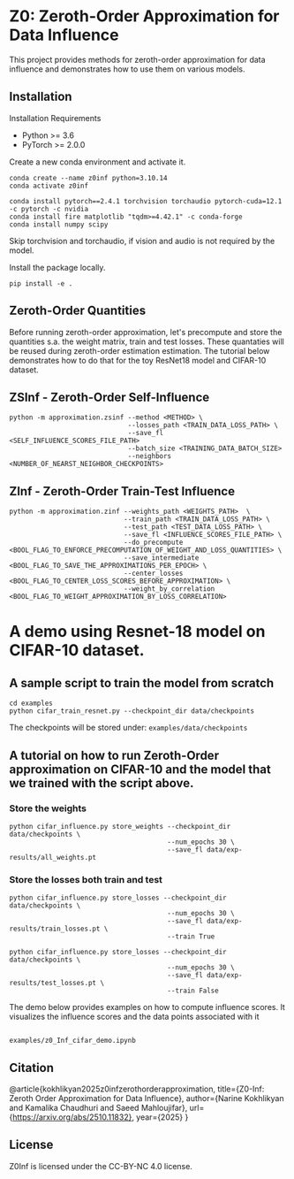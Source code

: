 # Z0: Zeroth-Order Approximation for Data Influence

This project provides methods for zeroth-order approximation for data influence and demonstrates how to use them on various models.


## Installation
Installation Requirements

* Python >= 3.6
* PyTorch >= 2.0.0

Create a new conda environment and activate it.
```
conda create --name z0inf python=3.10.14
conda activate z0inf

conda install pytorch==2.4.1 torchvision torchaudio pytorch-cuda=12.1 -c pytorch -c nvidia
conda install fire matplotlib "tqdm>=4.42.1" -c conda-forge
conda install numpy scipy
```
Skip torchvision and torchaudio, if vision and audio is not required by the model.

Install the package locally.

```
pip install -e .
```


## Zeroth-Order Quantities
Before running zeroth-order approximation, let's precompute and store the quantities s.a. the weight matrix, train and test losses. 
These quantaties will be reused during zeroth-order estimation estimation.
The tutorial below demonstrates how to do that for the toy ResNet18 model and CIFAR-10 dataset.


## ZSInf - Zeroth-Order Self-Influence

```
python -m approximation.zsinf --method <METHOD> \
                              --losses_path <TRAIN_DATA_LOSS_PATH> \ 
                              --save_fl <SELF_INFLUENCE_SCORES_FILE_PATH>
                              --batch_size <TRAINING_DATA_BATCH_SIZE>
                              --neighbors <NUMBER_OF_NEARST_NEIGHBOR_CHECKPOINTS>
```

## ZInf - Zeroth-Order Train-Test Influence

```
python -m approximation.zinf --weights_path <WEIGHTS_PATH>  \
                             --train_path <TRAIN_DATA_LOSS_PATH> \
                             --test_path <TEST_DATA_LOSS_PATH> \
                             --save_fl <INFLUENCE_SCORES_FILE_PATH> \
                             --do_precompute <BOOL_FLAG_TO_ENFORCE_PRECOMPUTATION_OF_WEIGHT_AND_LOSS_QUANTITIES> \
                             --save_intermediate <BOOL_FLAG_TO_SAVE_THE_APPROXIMATIONS_PER_EPOCH> \ 
                             --center_losses <BOOL_FLAG_TO_CENTER_LOSS_SCORES_BEFORE_APPROXIMATION> \
                             --weight_by_correlation <BOOL_FLAG_TO_WEIGHT_APPROXIMATION_BY_LOSS_CORRELATION>
```

# A demo using Resnet-18 model on CIFAR-10 dataset.

## A sample script to train the model from scratch


```
cd examples
python cifar_train_resnet.py --checkpoint_dir data/checkpoints

```

The checkpoints will be stored under: `examples/data/checkpoints` 

## A tutorial on how to run Zeroth-Order approximation on CIFAR-10 and the model that we trained with the script above.


### Store the weights
```
python cifar_influence.py store_weights --checkpoint_dir data/checkpoints \
                                        --num_epochs 30 \
                                        --save_fl data/exp-results/all_weights.pt

```

### Store the losses both train and test
```
python cifar_influence.py store_losses --checkpoint_dir data/checkpoints \
                                        --num_epochs 30 \
                                        --save_fl data/exp-results/train_losses.pt \
                                        --train True
```

```
python cifar_influence.py store_losses --checkpoint_dir data/checkpoints \
                                        --num_epochs 30 \
                                        --save_fl data/exp-results/test_losses.pt \
                                        --train False
```

The demo below provides examples on how to compute influence scores.
It visualizes the influence scores and the data points associated with it

```

examples/z0_Inf_cifar_demo.ipynb

```

## Citation
@article{kokhlikyan2025z0infzerothorderapproximation,
         title={Z0-Inf: Zeroth Order Approximation for Data Influence},
         author={Narine Kokhlikyan and Kamalika Chaudhuri and Saeed Mahloujifar},
         url={https://arxiv.org/abs/2510.11832},
         year={2025}
}

## License
Z0Inf is licensed under the CC-BY-NC 4.0 license.

